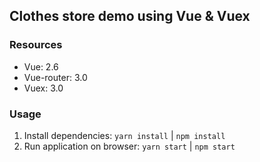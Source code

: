 ## Clothes store demo using Vue &amp; Vuex

### Resources

- Vue: 2.6
- Vue-router: 3.0
- Vuex: 3.0

### Usage

1. Install dependencies: `yarn install` | `npm install`
2. Run application on browser: `yarn start` | `npm start`
